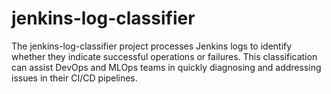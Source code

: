 # jenkins-log-classifier
The jenkins-log-classifier project processes Jenkins logs to identify whether they indicate successful operations or failures. This classification can assist DevOps and MLOps teams in quickly diagnosing and addressing issues in their CI/CD pipelines.
